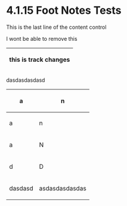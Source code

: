 <html dir="LTR" xmlns:mshelp="http://msdn.microsoft.com/mshelp" xmlns:ddue="http://ddue.schemas.microsoft.com/authoring/2003/5" xmlns:xlink="http://www.w3.org/1999/xlink" xmlns:tool="http://www.microsoft.com/tooltip">
 <body>
 <div id="header">
 <h1 class="heading">4.1.15 Foot Notes Tests</h1>
 </div>
 <div id="mainSection">
 <div id="mainBody">
 <div id="allHistory" class="saveHistory"></div>
 <div id="sectionSection0" class="section" name="collapseableSection">
 

<p>This is the last line of the content control</p>

<p>I wont be able to remove this</p>

<table>
 <thead>
 <tr>
 <th>
 <p>this is track changes</p>
 </th>
 </tr>
 </thead>
</table>

<p>dasdasdasdasd</p>

<table>
 <thead>
 <tr>
 <th>
 <p>a</p>
 </th>
 <th>
 <p>n</p>
 </th>
 </tr>
 </thead>
 <tr>
 <td>
 <p>a</p>
 </td>
 <td>
 <p>n</p>
 </td>
 </tr>
 <tr>
 <td>
 <p>a</p>
 </td>
 <td>
 <p>N</p>
 </td>
 </tr>
 <tr>
 <td>
 <p>d</p>
 </td>
 <td>
 <p>D</p>
 </td>
 </tr>
 <tr>
 <td>
 <p>dasdasd</p>
 </td>
 <td>
 <p>asdasdasdasdas</p>
 </td>
 </tr>
</table>

<p> </p>


 </div>
 </div>
 </div>
 </body>
</html>